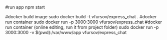 #run app
npm start 


#docker build image
sudo docker build -t vfursov/express_chat .
#docker run container
sudo docker run -p 3000:3000 vfursov/express_chat
#docker run container (online editing, run it from project folder)
sudo docker run -p 3000:3000 -v $(pwd):/var/www/app vfursov/express_chat

